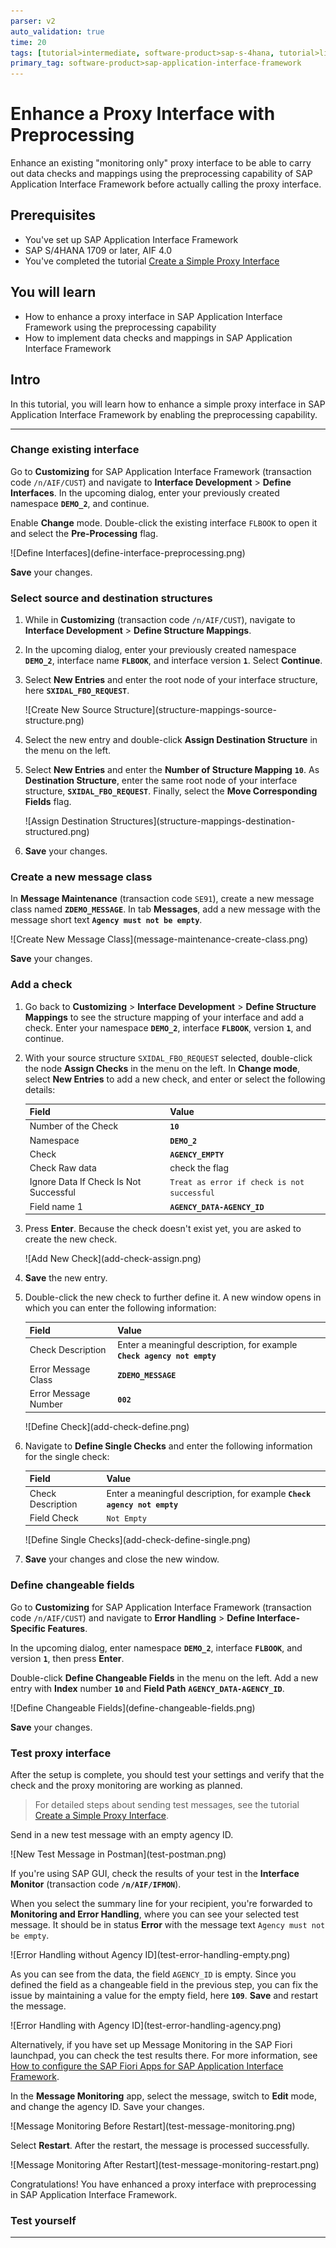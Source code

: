 ```yaml
---
parser: v2
auto_validation: true
time: 20
tags: [tutorial>intermediate, software-product>sap-s-4hana, tutorial>license]
primary_tag: software-product>sap-application-interface-framework
---
```


# Enhance a Proxy Interface with Preprocessing
<!-- description --> Enhance an existing "monitoring only" proxy interface to be able to carry out data checks and mappings using the preprocessing capability of SAP Application Interface Framework before actually calling the proxy interface.

## Prerequisites
 - You've set up SAP Application Interface Framework
 - SAP S/4HANA 1709 or later, AIF 4.0
 - You've completed the tutorial [Create a Simple Proxy Interface](aif-proxy-monitoring-interface-create)

## You will learn
  - How to enhance a proxy interface in SAP Application Interface Framework using the preprocessing capability
  - How to implement data checks and mappings in SAP Application Interface Framework


## Intro
In this tutorial, you will learn how to enhance a simple proxy interface in SAP Application Interface Framework by enabling the preprocessing capability.

---

### Change existing interface


Go to **Customizing** for SAP Application Interface Framework (transaction code `/n/AIF/CUST`) and navigate to **Interface Development** > **Define Interfaces**. In the upcoming dialog, enter your previously created namespace **`DEMO_2`**, and continue.

Enable **Change** mode. Double-click the existing interface `FLBOOK` to open it and select the **Pre-Processing** flag.

<!-- border -->![Define Interfaces](define-interface-preprocessing.png)

**Save** your changes.


### Select source and destination structures


1. While in **Customizing** (transaction code `/n/AIF/CUST`), navigate to **Interface Development** > **Define Structure Mappings**.

2. In the upcoming dialog, enter your previously created namespace **`DEMO_2`**, interface name **`FLBOOK`**, and interface version **`1`**. Select **Continue**.

3. Select **New Entries** and enter the root node of your interface structure, here **`SXIDAL_FBO_REQUEST`**.

    <!-- border -->![Create New Source Structure](structure-mappings-source-structure.png)

4. Select the new entry and double-click **Assign Destination Structure** in the menu on the left.

5. Select **New Entries** and enter the **Number of Structure Mapping** **`10`**. As **Destination Structure**, enter the same root node of your interface structure, **`SXIDAL_FBO_REQUEST`**. Finally, select the **Move Corresponding Fields** flag.

    <!-- border -->![Assign Destination Structures](structure-mappings-destination-structured.png)

6. **Save** your changes.



### Create a new message class


In **Message Maintenance** (transaction code `SE91`), create a new message class named **`ZDEMO_MESSAGE`**. In tab **Messages**, add a new message with the message short text **`Agency must not be empty`**.

<!-- border -->![Create New Message Class](message-maintenance-create-class.png)

**Save** your changes.


### Add a check


1. Go back to **Customizing** > **Interface Development** > **Define Structure Mappings** to see the structure mapping of your interface and add a check. Enter your namespace **`DEMO_2`**, interface **`FLBOOK`**, version **`1`**, and continue.

2. With your source structure `SXIDAL_FBO_REQUEST` selected, double-click the node **Assign Checks** in the menu on the left. In **Change mode**, select **New Entries** to add a new check, and enter or select the following details:

    | Field | Value
    | :----  | :----
    | Number of the Check | **`10`**
    | Namespace | **`DEMO_2`**
    | Check | **`AGENCY_EMPTY`**
    | Check Raw data | check the flag
    | Ignore Data If Check Is Not Successful | `Treat as error if check is not successful`
    | Field name 1 | **`AGENCY_DATA-AGENCY_ID`**

3. Press **Enter**. Because the check doesn't exist yet, you are asked to create the new check.

    <!-- border -->![Add New Check](add-check-assign.png)

4. **Save** the new entry.

5. Double-click the new check to further define it. A new window opens in which you can enter the following information:

    | Field | Value
    | :---- | :-----
    | Check Description | Enter a meaningful description, for example **`Check agency not empty`**
    | Error Message Class | **`ZDEMO_MESSAGE`**
    | Error Message Number | **`002`**

    <!-- border -->![Define Check](add-check-define.png)

6. Navigate to **Define Single Checks** and enter the following information for the single check:

    | Field | Value
    | :---- | :-----
    | Check Description | Enter a meaningful description, for example **`Check agency not empty`**
    | Field Check | `Not Empty`

    <!-- border -->![Define Single Checks](add-check-define-single.png)

7. **Save** your changes and close the new window.


### Define changeable fields


Go to **Customizing** for SAP Application Interface Framework (transaction code `/n/AIF/CUST`) and navigate to **Error Handling** > **Define Interface-Specific Features**.

In the upcoming dialog, enter namespace **`DEMO_2`**, interface **`FLBOOK`**, and version **`1`**, then press **Enter**.

Double-click **Define Changeable Fields** in the menu on the left. Add a new entry with **Index** number **`10`** and **Field Path** **`AGENCY_DATA-AGENCY_ID`**.

<!-- border -->![Define Changeable Fields](define-changeable-fields.png)

**Save** your changes.


### Test proxy interface


After the setup is complete, you should test your settings and verify that the check and the proxy monitoring are working as planned.

>For detailed steps about sending test messages, see the tutorial [Create a Simple Proxy Interface](aif-proxy-monitoring-interface-create).

Send in a new test message with an empty agency ID.

<!-- border -->![New Test Message in Postman](test-postman.png)

If you're using SAP GUI, check the results of your test in the **Interface Monitor** (transaction code **`/n/AIF/IFMON`**).

When you select the summary line for your recipient, you're forwarded to **Monitoring and Error Handling**, where you can see your selected test message. It should be in status **Error** with the message text `Agency must not be empty`.

<!-- border -->![Error Handling without Agency ID](test-error-handling-empty.png)

As you can see from the data, the field `AGENCY_ID` is empty. Since you defined the field as a changeable field in the previous step, you can fix the issue by maintaining a value for the empty field, here **`109`**. **Save** and restart the message.

<!-- border -->![Error Handling with Agency ID](test-error-handling-agency.png)

Alternatively, if you have set up Message Monitoring in the SAP Fiori launchpad, you can check the test results there. For more information, see [How to configure the SAP Fiori Apps for SAP Application Interface Framework](https://blogs.sap.com/2021/11/04/how-to-configure-the-sap-fiori-apps-for-sap-application-interface-framework/).

In the **Message Monitoring** app, select the message, switch to **Edit** mode, and change the agency ID. Save your changes.

<!-- border -->![Message Monitoring Before Restart](test-message-monitoring.png)

Select **Restart**. After the restart, the message is processed successfully.

<!-- border -->![Message Monitoring After Restart](test-message-monitoring-restart.png)

Congratulations! You have enhanced a proxy interface with preprocessing in SAP Application Interface Framework.  


### Test yourself





---
